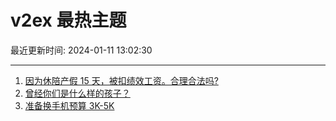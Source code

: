 # v2ex 最热主题

最近更新时间: 2024-01-11 13:02:30

--- 
1. [因为休陪产假 15 天，被扣绩效工资。合理合法吗?](https://www.v2ex.com/t/1007682) 
2. [曾经你们是什么样的孩子？](https://www.v2ex.com/t/1007701) 
3. [准备换手机预算 3K-5K](https://www.v2ex.com/t/1007704) 
